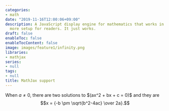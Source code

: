 ```yaml
---
categories:
- math
date: "2019-11-16T12:00:06+09:00"
description: A JavaScript display engine for mathematics that works in all browsers.No
  more setup for readers. It just works.
draft: false
enableToc: false
enableTocContent: false
image: images/feature1/infinity.png
libraries:
- mathjax
series:
- null
tags:
- null
title: MathJax support
---
```


When $a \ne 0$, there are two solutions to $\(ax^2 + bx + c = 0\)\$ and they are
$$x = {-b \pm \sqrt{b^2-4ac} \over 2a}.$$